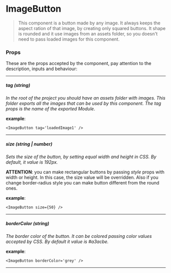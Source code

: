 # ImageButton
>This component is a button made by any image. It always keeps the aspect ration of that image, by creating only squared buttons. It shape is rounded and it use images from an assets folder, so you doesn't need to pass loaded images for this component.

### Props
These are the props accepted by the component, pay attention to the description, inputs and behaviour:

---

##### tag *(string)*
*In the root of the project you should have an assets folder with images. This folder exports all the images that can be used by this component. The tag props is the name of the exported Module*. 

**example**: 
```
<ImageButton tag='loadedImage1' /> 
```
---

##### size *(string | number)*
*Sets the size of the button, by setting equal width and height in CSS. By default, it value is 192px.*

**ATTENTION**: you can make rectangular buttons by passing *style* props with width or height. In this case, the size value will be overridden. Also if you change border-radius style you can make button different from the round ones. 

**example**:
```
<ImageButton size={50} /> 
```

---

##### borderColor *(string)*
*The border color of the button. It can be colored passing color values accepted by CSS. By default it value is #a3acbe.*

**example**: 
```
<ImageButton borderColor='grey' />
```

---